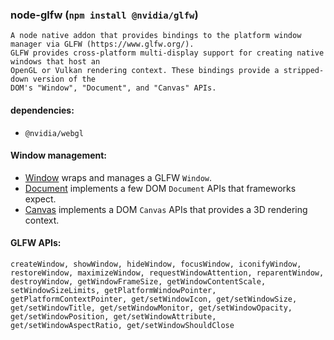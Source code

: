 ### node-glfw (`npm install @nvidia/glfw`)
    A node native addon that provides bindings to the platform window manager via GLFW (https://www.glfw.org/).
    GLFW provides cross-platform multi-display support for creating native windows that host an
    OpenGL or Vulkan rendering context. These bindings provide a stripped-down version of the
    DOM's "Window", "Document", and "Canvas" APIs.

#### dependencies:
- `@nvidia/webgl`

#### Window management:
- [Window](https://www.glfw.org/docs/latest/group__window.html) wraps and manages a GLFW `Window`.
- [Document](https://developer.mozilla.org/en-US/docs/Web/API/Document) implements a few DOM `Document` APIs that frameworks expect.
- [Canvas](https://developer.mozilla.org/en-US/docs/Web/API/Canvas_API) implements a DOM `Canvas` APIs that provides a 3D rendering context.

#### GLFW APIs:
    createWindow, showWindow, hideWindow, focusWindow, iconifyWindow, restoreWindow, maximizeWindow, requestWindowAttention, reparentWindow, destroyWindow, getWindowFrameSize, getWindowContentScale, setWindowSizeLimits, getPlatformWindowPointer, getPlatformContextPointer, get/setWindowIcon, get/setWindowSize, get/setWindowTitle, get/setWindowMonitor, get/setWindowOpacity, get/setWindowPosition, get/setWindowAttribute, get/setWindowAspectRatio, get/setWindowShouldClose
